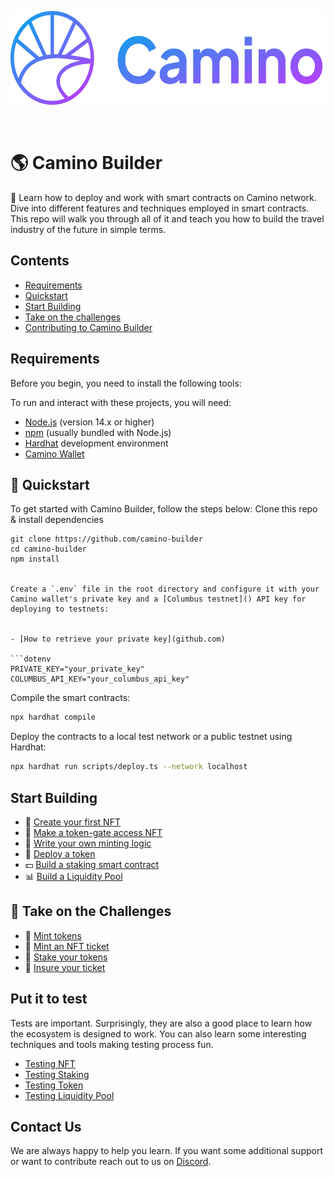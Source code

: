 <p align="center">
  <img src="https://github.com/juuroudojo/images/blob/main/camino-logo.png" height="150" />
</p>

<br/>



# 🌎 Camino Builder

🏬 Learn how to deploy and work with smart contracts on Camino network. Dive into different features and techniques employed in smart contracts. This repo will walk you through all of it and teach you how to build the travel industry of the future in simple terms.


## Contents

- [Requirements](#requirements)
- [Quickstart](#quickstart)
- [Start Building](#start-building)
- [Take on the challenges](#take-one-the-challenges)
- [Contributing to Camino Builder](#contributing-to-camino-builder)

## Requirements

Before you begin, you need to install the following tools:

To run and interact with these projects, you will need:

- [Node.js](https://nodejs.org/en/download/) (version 14.x or higher)
- [npm](https://www.npmjs.com/get-npm) (usually bundled with Node.js)
- [Hardhat](https://hardhat.org/getting-started/#overview) development environment
- [Camino Wallet](https://wallet.camino.foundation/)

## 🌌 Quickstart

To get started with Camino Builder, follow the steps below:
Clone this repo & install dependencies

```
git clone https://github.com/camino-builder
cd camino-builder
npm install


Create a `.env` file in the root directory and configure it with your Camino wallet's private key and a [Columbus testnet]() API key for deploying to testnets:


- [How to retrieve your private key](github.com)

```dotenv
PRIVATE_KEY="your_private_key"
COLUMBUS_API_KEY="your_columbus_api_key"
```

Compile the smart contracts:

```bash
npx hardhat compile
```

Deploy the contracts to a local test network or a public testnet using Hardhat:

```bash
npx hardhat run scripts/deploy.ts --network localhost
```

## Start Building
 - 🍋  [Create your first NFT](https://github.com/chain4travel/camino-builder/tree/nft)
 - 🎫  [Make a token-gate access NFT](https://github.com/chain4travel/camino-builder/tree/token-gate)
 - 💸  [Write your own minting logic](https://github.com/chain4travel/camino-builder/tree/mint)
 - 💎  [Deploy a token](https://github.com/chain4travel/camino-builder/tree/token)
 - 💵  [Build a staking smart contract](https://github.com/camino-builder/tree/staking)
 - 📊  [Build a Liquidity Pool](https://github.com/camino-builder/tree/liquidity-pool)

 ## 📼 Take on the Challenges
 - 🐳  [Mint tokens](https://github.com/chain4travel/camino-builder/tree/mint-tokens)
 - 🐠  [Mint an NFT ticket](https://github.com/chain4travel/camino-builder/tree/mint-nft)
 - 🐢  [Stake your tokens](https://github.com/chain4travel/camino-builder/tree/stake-tokens)
 - 🐙  [Insure your ticket](https://github.com/chain4travel/camino-builder/tree/ensure-ticket)


## Put it to test

Tests are important. Surprisingly, they are also a good place to learn how the ecosystem is designed to work. You can also learn some interesting techniques and tools making testing process fun. 

-  [Testing NFT](https://github.com/camino-builder/tree/testing-nft)
-  [Testing Staking](https://github.com/camino-builder/tree/testing-staking)
-  [Testing Token](https://github.com/camino-builder/tree/testing-token)
-  [Testing Liquidity Pool](https://github.com/camino-builder/tree/testing-liquidity-pool)


## Contact Us

We are always happy to help you learn. If you want some additional support or want to contribute reach out to us on [Discord](discord.gg).
  




